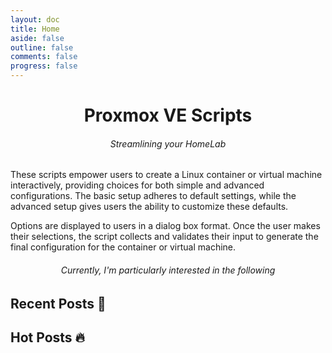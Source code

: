 ```yaml
---
layout: doc
title: Home
aside: false
outline: false
comments: false
progress: false
---
```


<script setup lang="ts">
import Framework from '.vitepress/theme/components/VFramework.vue';
import LandingPageBlog from '.vitepress/theme/components/VLandingPageBlog.vue'
import Contact  from '.vitepress/theme/components/VContact.vue';
</script>

<h1 align="center">Proxmox VE Scripts</h1>
<h6 align="center">Streamlining your HomeLab</h6>

These scripts empower users to create a Linux container or virtual machine interactively, providing choices for both simple and advanced configurations. The basic setup adheres to default settings, while the advanced setup gives users the ability to customize these defaults.


Options are displayed to users in a dialog box format. Once the user makes their selections, the script collects and validates their input to generate the final configuration for the container or virtual machine.


<h6 align="center">Currently, I'm particularly interested in the following</h6>

<Framework />

<Contact />

<h2>Recent Posts 📙</h2>
<LandingPageBlog sort="recent" />

<h2>Hot Posts 🔥</h2>
<LandingPageBlog sort="hot" appendTag="true" />
